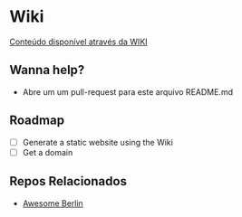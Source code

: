 # Wiki

[Conteúdo disponível através da WIKI](https://github.com/brazil-tech-expats/FAQ/wiki)

## Wanna help?
- Abre um um pull-request para este arquivo README.md

## Roadmap
- [ ] Generate a static website using the Wiki
- [ ] Get a domain

## Repos Relacionados

- [Awesome Berlin](https://github.com/marlonbernardes/awesome-berlin)

